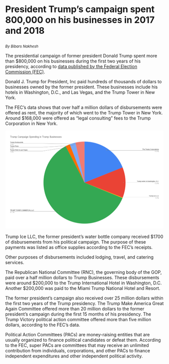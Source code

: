 # President Trump’s campaign spent 800,000 on his businesses in 2017 and 2018

<sub>_By Bibars Nakhesh_</sub>

The presidential campaign of former president Donald Trump spent more than $800,000 on his businesses during the first two years of his presidency, according to [data published by the Federal Election Commission (FEC)](https://docs.google.com/spreadsheets/d/1gEuPXAllpfn6IvX4rfZJjdU_3ZGeQXJTcjW2xfvoMsw/edit?usp=sharing).

Donald J. Trump for President, Inc paid hundreds of thousands of dollars to businesses owned by the former president. These businesses include his hotels in Washington, D.C., and Las Vegas, and the Trump Tower in New York. 

The FEC’s data shows that over half a million dollars of disbursements were offered as rent, the majority of which went to the Trump Tower in New York. Around $168,000 were offered as “legal consulting” fees to the Trump Corporation in New York. 

<img src="https://raw.githubusercontent.com/bibarsnakhesh/COMM-618/main/Trump%20Campaign%20Spending%20in%20Trump%20Businesses.png">

Trump Ice LLC, the former president’s water bottle company received $1700 of disbursements from his political campaign. The purpose of these payments was listed as office supplies according to the FEC’s receipts. 

Other purposes of disbursements included lodging, travel, and catering services.

The Republican National Committee (RNC), the governing body of the GOP, paid over a half million dollars to Trump Businesses. These disbursements were around $200,000 to the Trump International Hotel in Washington, D.C. Another $200,000 was paid to the Miami Trump National Hotel and Resort. 

The former president’s campaign also received over 25 million dollars within the first two years of the Trump presidency. The Trump Make America Great Again Committee offered more than 20 million dollars to the former president’s campaign during the first 15 months of his presidency. The Trump Victory political action committee offered more than five million dollars, according to the FEC’s data.

Political Action Committees (PACs) are money-raising entities that are usually organized to finance political candidates or defeat them. According to the FEC, super PACs are committees that may receive an unlimited contribution from individuals, corporations, and other PACs to finance independent expenditures and other independent political activity.
